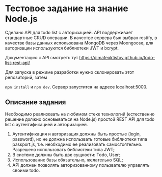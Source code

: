 # Тестовое задание на знание Node.js

Сделано API для todo list с авторизацией. API поддерживает стандартные CRUD операции. В качестве сервера был выбран restify, в качестве базы данных использована MongoDB через Moongoose, для авторизации используются библиотеки JWT и bcrypt.

Документацию к API смотреть тут https://dimafeoktistov.github.io/todo-list-rest-api/

Для запуска в режиме разработки нужно склонировать этот репозиторий, затем

`npm install` и `npm dev`. Сервер запустится на адресе localhost:5000.

## Описание задания

Необходимо реализовать на любимом стеке технологий (естественно решение должно основываться на Node.js) простой REST API для todo list с аутентификацией и авторизацией.

1. Аутентификация и авторизация должны быть простые (login, password), но не должна использвать готовые библиотеки типа passport.js, т.е. необходимо ее реализовать самостоятельно. Разрешено использовать библиотеки типа JWT;
2. В системе должны быть две сущности: Todo, User;
3. Использование базы обязательно, желательно SQL;
4. API должен позволять авторизованному пользвателю управлять своими todo.

